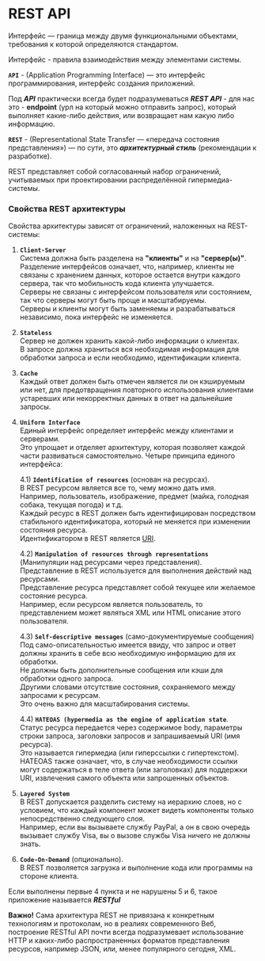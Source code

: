 # REST API

Интерфейс — граница между двумя функциональными объектами, требования к которой определяются 
стандартом.

Интерфейс - правила взаимодействия между элементами системы.

__`API`__ - (Application Programming Interface) — это интерфейс программирования, 
интерфейс создания приложений.

Под ***API*** практически всегда будет подразумеваться ***REST API*** - для нас это - 
**endpoint** (урл на который можно отправить запрос), который выполняет какие-либо действия, 
или возвращает нам какую либо информацию.

__`REST`__ - (Representational State Transfer — «передача состояния представления») — по сути,
это ***архитектурный стиль*** (рекомендации к разработке).

REST представляет собой согласованный набор ограничений, учитываемых при проектировании распределённой гипермедиа-системы.

### Свойства REST архитектуры
Свойства архитектуры зависят от ограничений, наложенных на REST-системы:

1. __`Client-Server`__ <br>
Система должна быть разделена на **"клиенты"** и на **"сервер(ы)"**.<br>
Разделение интерфейсов означает, что, например, клиенты не связаны с хранением данных, 
которое остается внутри каждого сервера, так что мобильность кода клиента улучшается.<br>
Серверы не связаны с интерфейсом пользователя или состоянием, так что серверы могут быть 
проще и масштабируемы.<br>
Серверы и клиенты могут быть заменяемы и разрабатываться независимо, 
пока интерфейс не изменяется.

2. __`Stateless`__ <br>
Сервер не должен хранить какой-либо информации о клиентах. <br>
В запросе должна храниться вся необходимая информация для обработки запроса 
и если необходимо, идентификации клиента.

3. __`Cache`__<br>
Каждый ответ должен быть отмечен является ли он кэшируемым или нет, 
для предотвращения повторного использования клиентами устаревших или 
некорректных данных в ответ на дальнейшие запросы.

4. __`Uniform Interface`__<br>
Единый интерфейс определяет интерфейс между клиентами и серверами.<br>
Это упрощает и отделяет архитектуру, которая позволяет каждой части развиваться самостоятельно.
 Четыре принципа единого интерфейса:

   4.1) __`Identification of resources`__ (основан на ресурсах).<br> В REST ресурсом является все то, чему можно дать имя.
   <br> Например, пользователь, изображение, предмет (майка, голодная собака, текущая погода) и т.д. <br> Каждый ресурс в REST
   должен быть идентифицирован посредством стабильного идентификатора, который не меняется при изменении состояния
   ресурса. <br> Идентификатором в REST является [URI](URI,%20URL,%20URN.md).

   4.2) __`Manipulation of resources through representations`__ (Манипуляции над ресурсами через представления).<br>
   Представление в REST используется для выполнения действий над ресурсами. <br> Представление ресурса представляет собой
   текущее или желаемое состояние ресурса. <br> Например, если ресурсом является пользователь, то представлением может
   являться XML или HTML описание этого пользователя.

   4.3) __`Self-descriptive messages`__ (само-документируемые сообщения)<br> Под само-описательностью имеется ввиду, что
   запрос и ответ должны хранить в себе всю необходимую информацию для их обработки. <br> Не должны быть дополнительные
   сообщения или кэши для обработки одного запроса. <br> Другими словами отсутствие состояния, сохраняемого между запросами к
   ресурсам. <br> Это очень важно для масштабирования системы.

   4.4) __`HATEOAS (hypermedia as the engine of application state`__. <br> Статус ресурса передается через содержимое body,
   параметры строки запроса, заголовки запросов и запрашиваемый URI (имя ресурса). <br> Это называется гипермедиа (или
   гиперссылки с гипертекстом). <br> HATEOAS также означает, что, в случае необходимости ссылки могут содержаться в теле
   ответа (или заголовках) для поддержки URI, извлечения самого объекта или запрошенных объектов.

5. __`Layered System`__ <br> В REST допускается разделить систему на иерархию слоев, но с условием, что каждый компонент может
   видеть компоненты только непосредственно следующего слоя. <br> Например, если вы вызываете службу PayPal, а он в свою
   очередь вызывает службу Visa, вы о вызове службы Visa ничего не должны знать.

6. __`Code-On-Demand`__ (опционально). <br> В REST позволяется загрузка и выполнение кода или программы на стороне клиента.

Если выполнены первые 4 пункта и не нарушены 5 и 6, такое приложение называется ***RESTful***

**Важно!** Сама архитектура REST не привязана к конкретным технологиям и протоколам, но в реалиях современного Веб,
построение RESTful API почти всегда подразумевает использование HTTP и каких-либо распространенных форматов
представления ресурсов, например JSON, или, менее популярного сегодня, XML.
